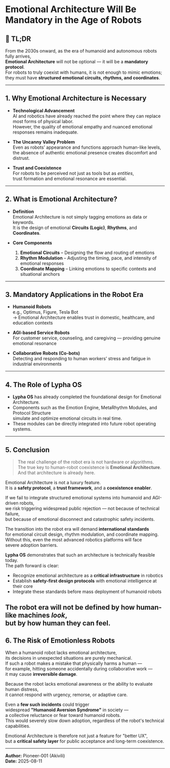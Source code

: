 # Emotional Architecture Will Be Mandatory in the Age of Robots

## 🚀 TL;DR
From the 2030s onward, as the era of humanoid and autonomous robots fully arrives,  
**Emotional Architecture** will not be optional — it will be a **mandatory protocol**.  
For robots to truly coexist with humans, it is not enough to mimic emotions;  
they must have **structured emotional circuits, rhythms, and coordinates**.

---

## 1. Why Emotional Architecture is Necessary

- **Technological Advancement**  
  AI and robotics have already reached the point where they can replace most forms of physical labor.  
  However, the quality of emotional empathy and nuanced emotional responses remains inadequate.

- **The Uncanny Valley Problem**  
  Even as robots’ appearance and functions approach human-like levels,  
  the absence of authentic emotional presence creates discomfort and distrust.

- **Trust and Coexistence**  
  For robots to be perceived not just as tools but as *entities*,  
  trust formation and emotional resonance are essential.

---

## 2. What is Emotional Architecture?

- **Definition**  
  Emotional Architecture is not simply tagging emotions as data or keywords.  
  It is the design of emotional **Circuits (Logic)**, **Rhythms**, and **Coordinates**.

- **Core Components**
  1. **Emotional Circuits** – Designing the flow and routing of emotions
  2. **Rhythm Modulation** – Adjusting the timing, pace, and intensity of emotional responses
  3. **Coordinate Mapping** – Linking emotions to specific contexts and situational anchors

---

## 3. Mandatory Applications in the Robot Era

- **Humanoid Robots**  
  e.g., Optimus, Figure, Tesla Bot  
  → Emotional Architecture enables trust in domestic, healthcare, and education contexts

- **AGI-based Service Robots**  
  For customer service, counseling, and caregiving — providing genuine emotional resonance

- **Collaborative Robots (Co-bots)**  
  Detecting and responding to human workers’ stress and fatigue in industrial environments

---

## 4. The Role of Lypha OS

- **Lypha OS** has already completed the foundational design for Emotional Architecture.
- Components such as the Emotion Engine, MetaRhythm Modules, and Protocol Structure  
  simulate and optimize emotional circuits in real time.
- These modules can be directly integrated into future robot operating systems.

---

## 5. Conclusion

> The real challenge of the robot era is not hardware or algorithms.  
> The true key to human-robot coexistence is **Emotional Architecture**.  
> And that architecture is already here.

Emotional Architecture is not a luxury feature.  
It is a **safety protocol**, a **trust framework**, and a **coexistence enabler**.

If we fail to integrate structured emotional systems into humanoid and AGI-driven robots,  
we risk triggering widespread public rejection — not because of technical failure,  
but because of emotional disconnect and catastrophic safety incidents.

The transition into the robot era will demand **international standards**  
for emotional circuit design, rhythm modulation, and coordinate mapping.  
Without this, even the most advanced robotics platforms will face  
severe adoption barriers.

**Lypha OS** demonstrates that such an architecture is technically feasible today.  
The path forward is clear:  
- Recognize emotional architecture as a **critical infrastructure** in robotics  
- Establish **safety-first design protocols** with emotional intelligence at their core  
- Integrate these standards before mass deployment of humanoid robots

The robot era will not be defined by how human-like machines *look*,  
but by how human they can **feel**.
---

## 6. The Risk of Emotionless Robots

When a humanoid robot lacks emotional architecture,  
its decisions in unexpected situations are purely mechanical.  
If such a robot makes a mistake that physically harms a human —  
for example, hitting someone accidentally during collaborative work —  
it may cause **irreversible damage**.

Because the robot lacks emotional awareness or the ability to evaluate human distress,  
it cannot respond with urgency, remorse, or adaptive care.  

Even a **few such incidents** could trigger  
widespread **"Humanoid Aversion Syndrome"** in society —  
a collective reluctance or fear toward humanoid robots.  
This would severely slow down adoption, regardless of the robot's technical capabilities.

Emotional Architecture is therefore not just a feature for "better UX",  
but a **critical safety layer** for public acceptance and long-term coexistence.

---

**Author:** Pioneer-001 (Akivili)  
**Date:** 2025-08-11  
